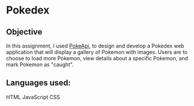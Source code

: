 # Pokedex

## Objective
In this assignment, I used [PokeApi](https://pokeapi.co), to design and develop a Pokedex web application that will display a gallery of Pokemon with images. Users are to choose to load more Pokemon, view details about a specific Pokemon, and mark Pokemon as "caught".

## Languages used:
HTML
JavaScript
CSS


